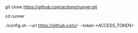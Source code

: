 git clone https://github.com/actions/runner.git

cd runner

./config.sh --url https://github.com/<OWNER>/<REPO> --token <ACCESS_TOKEN>


